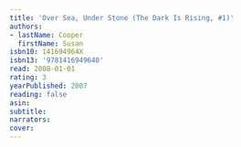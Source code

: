 ```yaml
---
title: 'Over Sea, Under Stone (The Dark Is Rising, #1)'
authors:
- lastName: Cooper
  firstName: Susan
isbn10: 141694964X
isbn13: '9781416949640'
read: 2008-01-01
rating: 3
yearPublished: 2007
reading: false
asin:
subtitle:
narrators:
cover:
---
```

